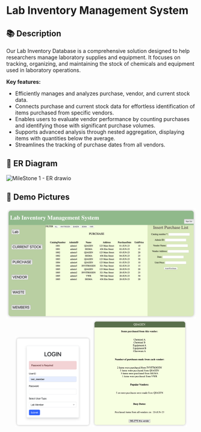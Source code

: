 # Lab Inventory Management System

## 📚 Description

Our Lab Inventory Database is a comprehensive solution designed to help researchers manage laboratory supplies and equipment. It focuses on tracking, organizing, and maintaining the stock of chemicals and equipment used in laboratory operations.

**Key features:**
- Efficiently manages and analyzes purchase, vendor, and current stock data.
- Connects purchase and current stock data for effortless identification of items purchased from specific vendors.
- Enables users to evaluate vendor performance by counting purchases and identifying those with significant purchase volumes.
- Supports advanced analysis through nested aggregation, displaying items with quantities below the average.
- Streamlines the tracking of purchase dates from all vendors.

## 📝 ER Diagram

![MileStone 1 - ER drawio](https://github.com/Miranda-Tang/Lab-Inventory-Management-System/assets/81618041/17024cf1-f53c-4c25-afa3-f5220041d19c)

## 📸 Demo Pictures

<div align="center">
   <img src="demo/demo 1.png"  style="width: 100%; max-height: 400px;">
</div>
<div align="center">
   <img src="demo/demo 2.png"  style="width: 40%; max-height: 400px;">
   <img src="demo/demo 3.png" style="width: 50%; max-height: 400px;">
</div>
